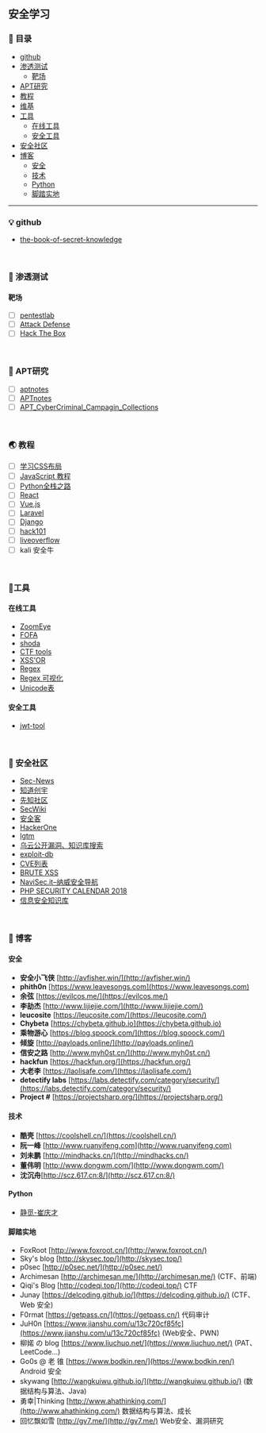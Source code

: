 ## 安全学习

### :anger: 目录
* [github](#bulb-github)
* [渗透测试](#snail-渗透测试)
	* [靶场](#靶场)
* [APT研究](#penguin-apt研究)
* [教程](#earth_asia-教程)
* [维基](#books-维基)
* [工具](#hammer-工具)
	* [在线工具](#在线工具)
	* [安全工具](#安全工具)
* [安全社区](#house_with_garden-安全社区)
* [博客](#page_facing_up-博客)
	* [安全](#安全)
	* [技术](#技术)
	* [Python](#python)
	* [脚踏实地](#脚踏实地)

<hr>


### :bulb: github

- [the-book-of-secret-knowledge](https://github.com/trimstray/the-book-of-secret-knowledge)

<br>


### :snail: 渗透测试
#### 靶场

- [ ] [pentestlab](https://pentesterlab.com/)
- [ ] [Attack Defense](https://attackdefense.com/)
- [ ] [Hack The Box](https://www.hackthebox.eu/)

<br>

### :penguin: ​APT研究
- [ ] [aptnotes](https://github.com/aptnotes/data)
- [ ] [APTnotes](https://github.com/kbandla/APTnotes)
- [ ] [APT_CyberCriminal_Campagin_Collections](https://github.com/CyberMonitor/APT_CyberCriminal_Campagin_Collections)

<br>


###  :earth_asia: ​教程
- [ ] [学习CSS布局](http://zh.learnlayout.com/)
- [ ] [JavaScript 教程](https://wangdoc.com/javascript/)
- [ ] [Python全栈之路](https://blog.ansheng.me/article/python-full-stack-way)
- [ ] [React](https://yubolun.com/react-learn-1-1/)
- [ ] [Vue.js](https://vuejscaff.com/courses)
- [ ] [Laravel](https://laravel-china.org/courses)
- [ ] [Django](https://www.zmrenwu.com/tutorials/)
- [ ] [hack101](https://www.hacker101.com/)
- [ ] [liveoverflow](http://liveoverflow.com/)
- [ ] kali 安全牛

<br>

### :hammer: ​工具

#### 在线工具
- [ZoomEye](https://www.zoomeye.org/)
- [FOFA](https://fofa.so/)
- [shoda](https://www.shodan.io/)
- [CTF tools](http://ctf.ssleye.com/)
- [XSS'OR](http://xssor.io/)
- [Regex](https://regex101.com/)
- [Regex 可视化](https://regexper.com/)
- [Unicode表](https://unicode-table.com/en/#unified-canadian-aboriginal-syllabics)

#### 安全工具

- [jwt-tool](https://github.com/ticarpi/jwt_tool)

<br>

### :house_with_garden: ​安全社区

- [Sec-News](http://wiki.ioin.in/)
- [知道创宇](https://paper.seebug.org/)
- [先知社区 ](https://xz.aliyun.com/)
- [SecWiki ](https://www.sec-wiki.com/skill/2)
- [安全客 ](https://www.anquanke.com/knowledge)
- [HackerOne ](https://hackerone.com/hacktivity?sort_type=popular&filter=type%3Ahacker-published&page=1)
- [lgtm ](https://lgtm.com/blog)
- [乌云公开漏洞、知识库搜索](http://wooyun.jozxing.cc/)
- [exploit-db](https://www.exploit-db.com/)
- [CVE列表](http://cve.mitre.org/)
- [BRUTE XSS](http://brutelogic.com.br/blog/)
- [NaviSec.it–纳威安全导航](https://navisec.it/)
- [PHP SECURITY CALENDAR 2018](https://www.ripstech.com/php-security-calendar-2018/)
- [ 信息安全知识库]( http://www.vipread.com/)

<br>

### :page_facing_up: ​博客

#### 安全
- **安全小飞侠** [http://avfisher.win/](http://avfisher.win/)
- **phith0n** [https://www.leavesongs.com](https://www.leavesongs.com)
- **余弦** [https://evilcos.me/](https://evilcos.me/)
- **李劼杰** [http://www.lijiejie.com/](http://www.lijiejie.com/)
- **leucosite** [https://leucosite.com/](https://leucosite.com/)
- **Chybeta** [https://chybeta.github.io](https://chybeta.github.io)
- **乘物游心** [https://blog.spoock.com/](https://blog.spoock.com/)
- **倾旋** [http://payloads.online/](http://payloads.online/)
- **信安之路** [http://www.myh0st.cn/](http://www.myh0st.cn/)
- **hackfun** [https://hackfun.org/](https://hackfun.org/)
- **大老李** [https://laolisafe.com/](https://laolisafe.com/)
- **detectify labs** [https://labs.detectify.com/category/security/](https://labs.detectify.com/category/security/)
- **Project #** [https://projectsharp.org/](https://projectsharp.org/)

#### 技术

- **酷壳** [https://coolshell.cn/](https://coolshell.cn/)
- **阮一峰** [http://www.ruanyifeng.com](http://www.ruanyifeng.com)
- **刘未鹏** [http://mindhacks.cn/](http://mindhacks.cn/)
- **董伟明** [http://www.dongwm.com/](http://www.dongwm.com/)
- **沈沉舟**[http://scz.617.cn:8/](http://scz.617.cn:8/)

#### Python 
- [静觅-崔庆才](https://cuiqingcai.com/)

#### 脚踏实地
- FoxRoot [http://www.foxroot.cn/](http://www.foxroot.cn/)
- Sky's blog [http://skysec.top/](http://skysec.top/)
- p0sec [http://p0sec.net/](http://p0sec.net/)
- Archimesan [http://archimesan.me/](http://archimesan.me/)  (CTF、前端)
- Qiqi's Blog [http://codeqi.top/](http://codeqi.top/) CTF
- Junay [https://delcoding.github.io/](https://delcoding.github.io/) (CTF、Web 安全)
- F0rmat [https://getpass.cn/](https://getpass.cn/)  代码审计
- JuH0n [https://www.jianshu.com/u/13c720cf85fc](https://www.jianshu.com/u/13c720cf85fc) (Web安全、PWN)
- 柳婼 の blog [https://www.liuchuo.net/](https://www.liuchuo.net/) (PAT、LeetCode...)
- Go0s @ 老 锥 [https://www.bodkin.ren/](https://www.bodkin.ren/) Android 安全
- skywang [http://wangkuiwu.github.io/](http://wangkuiwu.github.io/) (数据结构与算法、Java)
- 勇幸\|Thinking [http://www.ahathinking.com/](http://www.ahathinking.com/)  数据结构与算法、成长
- 回忆飘如雪 [http://gv7.me/](http://gv7.me/) Web安全、漏洞研究

